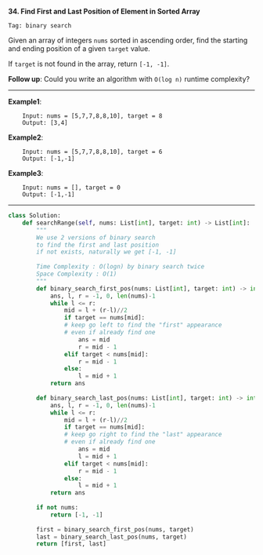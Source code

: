 **34. Find First and Last Position of Element in Sorted Array**

    Tag: binary search

Given an array of integers ```nums``` sorted in ascending order, find the starting and ending position of a given ```target``` value.

If ```target``` is not found in the array, return ```[-1, -1]```.

**Follow up**: Could you write an algorithm with ```O(log n)``` runtime complexity?

----------

**Example1**:

        Input: nums = [5,7,7,8,8,10], target = 8
        Output: [3,4]

**Example2**:

        Input: nums = [5,7,7,8,8,10], target = 6
        Output: [-1,-1]

**Example3**:

        Input: nums = [], target = 0
        Output: [-1,-1]

------------

```python
class Solution:
    def searchRange(self, nums: List[int], target: int) -> List[int]:
        """
        We use 2 versions of binary search 
        to find the first and last position
        if not exists, naturally we get [-1, -1]
        
        Time Complexity : O(logn) by binary search twice
        Space Complexity : O(1)
        """
        def binary_search_first_pos(nums: List[int], target: int) -> int:
            ans, l, r = -1, 0, len(nums)-1
            while l <= r:
                mid = l + (r-l)//2
                if target == nums[mid]:
                # keep go left to find the "first" appearance
                # even if already find one
                    ans = mid
                    r = mid - 1
                elif target < nums[mid]: 
                    r = mid - 1
                else:
                    l = mid + 1
            return ans
        
        def binary_search_last_pos(nums: List[int], target: int) -> int:
            ans, l, r = -1, 0, len(nums)-1
            while l <= r:
                mid = l + (r-l)//2
                if target == nums[mid]:
                # keep go right to find the "last" appearance
                # even if already find one
                    ans = mid
                    l = mid + 1
                elif target < nums[mid]: 
                    r = mid - 1
                else:
                    l = mid + 1
            return ans
        
        if not nums:
            return [-1, -1]
        
        first = binary_search_first_pos(nums, target)
        last = binary_search_last_pos(nums, target)
        return [first, last]
```

